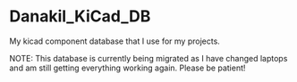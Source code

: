 # Danakil_KiCad_DB
My kicad component database that I use for my projects.

NOTE: This database is currently being migrated as I have changed laptops and am still getting everything working again. Please be patient!

